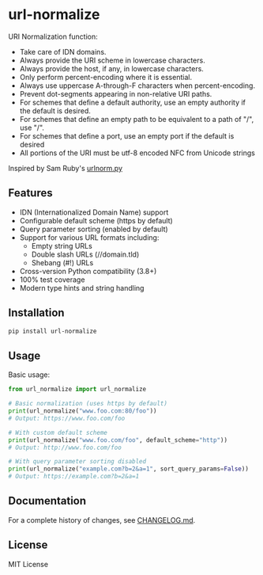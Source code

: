 # url-normalize

URI Normalization function:

* Take care of IDN domains.
* Always provide the URI scheme in lowercase characters.
* Always provide the host, if any, in lowercase characters.
* Only perform percent-encoding where it is essential.
* Always use uppercase A-through-F characters when percent-encoding.
* Prevent dot-segments appearing in non-relative URI paths.
* For schemes that define a default authority, use an empty authority if the
  default is desired.
* For schemes that define an empty path to be equivalent to a path of "/",
  use "/".
* For schemes that define a port, use an empty port if the default is desired
* All portions of the URI must be utf-8 encoded NFC from Unicode strings

Inspired by Sam Ruby's [urlnorm.py](<http://intertwingly.net/blog/2004/08/04/Urlnorm>)

## Features

* IDN (Internationalized Domain Name) support
* Configurable default scheme (https by default)
* Query parameter sorting (enabled by default)
* Support for various URL formats including:
  * Empty string URLs
  * Double slash URLs (//domain.tld)
  * Shebang (#!) URLs
* Cross-version Python compatibility (3.8+)
* 100% test coverage
* Modern type hints and string handling

## Installation

```sh
pip install url-normalize
```

## Usage

Basic usage:

```python
from url_normalize import url_normalize

# Basic normalization (uses https by default)
print(url_normalize("www.foo.com:80/foo"))
# Output: https://www.foo.com/foo

# With custom default scheme
print(url_normalize("www.foo.com/foo", default_scheme="http"))
# Output: http://www.foo.com/foo

# With query parameter sorting disabled
print(url_normalize("example.com?b=2&a=1", sort_query_params=False))
# Output: https://example.com?b=2&a=1
```

## Documentation

For a complete history of changes, see [CHANGELOG.md](CHANGELOG.md).

## License

MIT License
